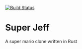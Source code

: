 [![Build Status](https://travis-ci.com/fabiojmendes/super-jeff.svg?branch=master)](https://travis-ci.com/fabiojmendes/super-jeff)

# Super Jeff

A super mario clone written in Rust
